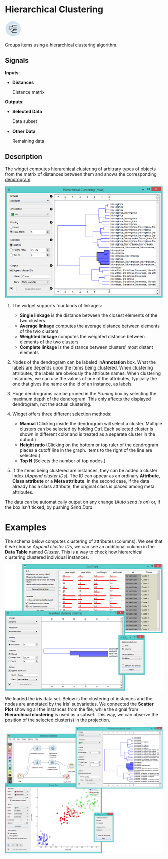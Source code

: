 Hierarchical Clustering
=======================

![image](icons/hierarchical-clustering.png)

Groups items using a hierarchical clustering algorithm.

Signals
-------

**Inputs**:

- **Distances**

  Distance matrix

**Outputs**:

- **Selected Data**

  Data subset

- **Other Data**

  Remaining data

Description
-----------

The widget computes [hierarchical clustering](https://en.wikipedia.org/wiki/Hierarchical_clustering) of arbitrary types of
objects from the matrix of distances between them and shows the
corresponding [dendrogram](https://en.wikipedia.org/wiki/Dendrogram).

![image](images/HierarchicalClustering-stamped.png)

1. The widget supports four kinds of linkages:
    - **Single linkage** is the distance between the closest elements of the two clusters
    - **Average linkage** computes the average distance between elements of the two clusters
    - **Weighted linkage** computes the weighted distance between elements of the two clusters
    - **Complete linkage** is the distance between clusters' most distant elements

2. Nodes of the dendrogram can be labeled in**Annotation** box. What the labels are depends upon
  the items being clustered. When clustering attributes, the
  labels are obviously the attribute names. When clustering instances, we
  can use the values of one of the attributes, typically the one that gives the
  name or the id of an instance, as labels.

3. Huge dendrograms can be pruned in the *Pruning* box by
  selecting the maximum depth of the dendrogram. This only affects the displayed
  dendrogram, not the actual clustering.

4. Widget offers three different selection methods:
    - **Manual** (Clicking inside the dendrogram will select a cluster. Multiple clusters can be selected by
    holding Ctrl. Each selected cluster is shown in different color and is
    treated as a separate cluster in the output.)
    - **Height ratio** (Clicking on the bottom or top ruler of the dendrogram places a
    cutoff line in the graph. Items to the right of the line are selected.)
    - **Top N** (Selects the number of top nodes.)

5. If the items being clustered are instances, they can be added a cluster
  index (*Append cluster IDs*). The ID can appear as an ordinary **Attribute**,
  **Class attribute** or a **Meta attribute**. In the second
  case, if the data already has a class attribute, the original class is
  placed among meta attributes.

  The data can be automatically output on any change (*Auto send is on*) or, if the box
  isn't ticked, by pushing *Send Data*.


Examples
========

The schema below computes clustering of attributes (columns). We see that if we choose *Append
cluster IDs*, we can see an additional column in the **Data Table** named *Cluster*. This is a way to
check how hierarchical clustering clustered individual instances.

<img src="images/HierarchicalClustering-Example2.png" alt="image" width="600">

We loaded the *Iris* data set. Below is the clustering of instances
and the nodes are annotated by the Iris' subvarieties. We connected the
**Scatter Plot** showing all the instances from the file, while the signal from
**Hierarchical clustering** is used as a subset. This way, we can
observe the position of the selected cluster(s) in the projection.

<img src="images/HierarchicalClustering-Example.png" alt="image" width="600">
